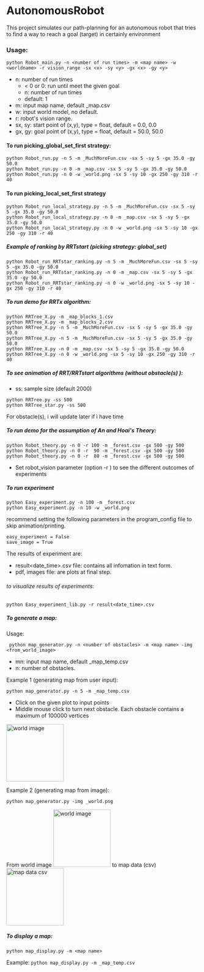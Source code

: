# AutonomousRobot
This project simulates our path-planning for an autonomous robot that tries to find a way to reach a goal (target)
in certainly environment 
### Usage:
``` python Robot_main.py -n <number of run times> -m <map name> -w <worldname> -r vision_range -sx <x> -sy <y> -gx <x> -gy <y> ```

* n: number of run times
    - < 0 or 0: run until meet the given goal
    - n: number of run times
    - default: 1
* m: input map name, default _map.csv
* w: input world model, no default.
* r: robot's vision range.
* sx, sy: start point of (x,y), type = float, default = 0.0, 0.0
* gx, gy: goal point of (x,y), type = float, default = 50.0, 50.0

#### To run picking_global_set_first strategy:
```
python Robot_run.py -n 5 -m _MuchMoreFun.csv -sx 5 -sy 5 -gx 35.0 -gy 50.0
python Robot_run.py -n 0 -m _map.csv -sx 5 -sy 5 -gx 35.0 -gy 50.0
python Robot_run.py -n 0 -w _world.png -sx 5 -sy 10 -gx 250 -gy 310 -r 40
```
#### To run picking_local_set_first strategy
```
python Robot_run_local_strategy.py -n 5 -m _MuchMoreFun.csv -sx 5 -sy 5 -gx 35.0 -gy 50.0
python Robot_run_local_strategy.py -n 0 -m _map.csv -sx 5 -sy 5 -gx 35.0 -gy 50.0
python Robot_run_local_strategy.py -n 0 -w _world.png -sx 5 -sy 10 -gx 250 -gy 310 -r 40
```
##### Example of ranking by RRTstart (picking strategy: global_set)
```
python Robot_run_RRTstar_ranking.py -n 5 -m _MuchMoreFun.csv -sx 5 -sy 5 -gx 35.0 -gy 50.0
python Robot_run_RRTstar_ranking.py -n 0 -m _map.csv -sx 5 -sy 5 -gx 35.0 -gy 50.0
python Robot_run_RRTstar_ranking.py -n 0 -w _world.png -sx 5 -sy 10 -gx 250 -gy 310 -r 40
```
##### To run demo for RRTx algorithm:
```
python RRTree_X.py -m _map_blocks_1.csv
python RRTree_X.py -m _map_blocks_2.csv
python RRTree_X.py -n 5 -m _MuchMoreFun.csv -sx 5 -sy 5 -gx 35.0 -gy 50.0
python RRTree_X.py -n 5 -m _MuchMoreFun.csv -sx 5 -sy 5 -gx 35.0 -gy 50.0
python RRTree_X.py -n 0 -m _map.csv -sx 5 -sy 5 -gx 35.0 -gy 50.0
python RRTree_X.py -n 0 -w _world.png -sx 5 -sy 10 -gx 250 -gy 310 -r 40
```
##### To see animation of RRT/RRTstart algorithms (without obstacle(s) ):
*   ss: sample size (default 2000)
```
python RRTree.py -ss 500
python RRTree_star.py -ss 500
```
For obstacle(s), i will update later if i have time

##### To run demo for the assumption of An and Hoai's Theory:
``` 
python Robot_theory.py -n 0 -r 100 -m _forest.csv -gx 500 -gy 500
python Robot_theory.py -n 0 -r  90 -m _forest.csv -gx 500 -gy 500
python Robot_theory.py -n 0 -r  80 -m _forest.csv -gx 500 -gy 500
```
* Set robot_vision parameter (option -r ) to see the different outcomes of experiments
##### To run experiment
``` 
python Easy_experiment.py -n 100 -m _forest.csv
python Easy_experiment.py -n 10 -w _world.png
```
recommend setting the following parameters in the program_config file to skip animation/printing.
```
easy_experiment = False
save_image = True
```

The results of experiment are:
* result<date_time>.csv file: contains all infomation in text form.
* pdf, images file: are plots at final step.
###### to visualize results of experiments:

```
python Easy_experiment_lib.py -r result<date_time>.csv
```

##### To generate a map:
Usage:

``` python map_generator.py -n <number of obstacles> -m <map name> -img <from_world_image>```

* mn: input map name, default _map_temp.csv
* n: number of obstacles.

Example 1 (generating map from user input):  

``` python map_generator.py -n 5 -m _map_temp.csv  ```
- Click on the given plot to input points
- Middle mouse click to turn next obstacle. Each obstacle contains a maximum of 100000 vertices

<img src="https://github.com/ThanhBinhTran/autonomousRobot/blob/main/Map_generator/map_display_user_input_demo.png" width="150" alt="world image">

Example 2 (generating map from image):

``` python map_generator.py -img _world.png ```

From world image <img src="https://github.com/ThanhBinhTran/autonomousRobot/blob/main/Map_generator/_world.png" width="150" alt="world image"> to map data (csv) <img src="https://github.com/ThanhBinhTran/autonomousRobot/blob/main/Map_generator/map_display_world_demo.png" width="150" alt="map data csv">



##### To display a map: 
``` python map_display.py -m <map name> ```

Example: ``` python map_display.py -m _map_temp.csv ```